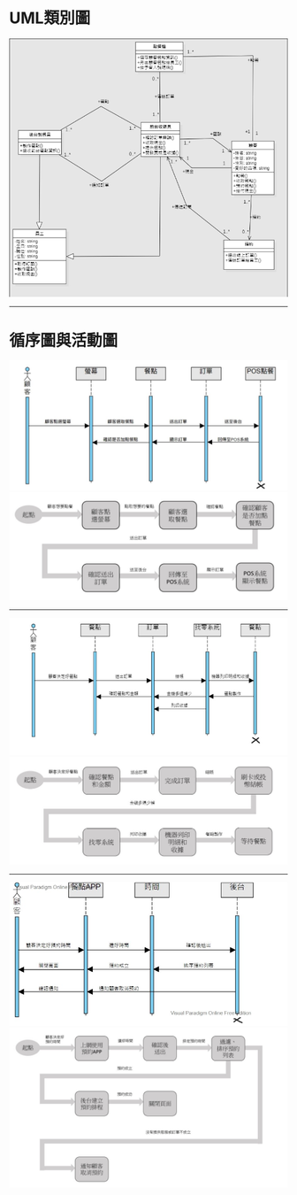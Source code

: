 # UML類別圖
![image](https://github.com/C109118222/group08/blob/main/UML.jpg)
***
# 循序圖與活動圖
![image](https://github.com/C109118222/group08/blob/main/%E5%BE%AA%E5%BA%8F%E5%9C%96(%E9%BB%9E%E9%A4%901).jpg)
![image](https://github.com/C109118222/group08/blob/main/%E9%BB%9E%E9%A4%90(%E6%B4%BB%E5%8B%95%E5%9C%961).jpg)
***
![image](https://github.com/C109118222/group08/blob/main/%E5%BE%AA%E5%BA%8F%E5%9C%96(%E7%B5%90%E5%B8%B32).jpg)
![image](https://github.com/C109118222/group08/blob/main/%E7%B5%90%E5%B8%B32.jpg)
***
![image](https://github.com/C109118222/group08/blob/main/%E5%BE%AA%E5%BA%8F%E5%9C%96(%E9%A0%90%E7%B4%843).jpg)
![image](https://github.com/C109118222/group08/blob/main/%E9%A0%90%E7%B4%843.jpg)


